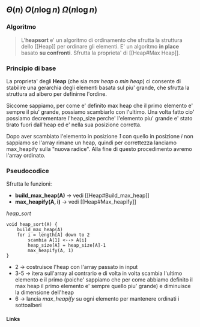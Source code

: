 $\Theta\left(n\right)$
$O\left(n\log n\right)$
$\Omega\left(n\log n\right)$ 
---
### Algoritmo
>L'**heapsort** e' un algoritmo di ordinamento che sfrutta la struttura dello [[Heap]] per ordinare gli elementi. E' un algoritmo **in place** basato **su confronti**. Sfrutta la proprieta' di [[Heap#Max Heap]].

### Principio di base
La proprieta' degli **Heap** (che sia *max heap* o *min heap*) ci consente di stabilire una gerarchia degli elementi basata sul piu' grande, che sfrutta la struttura ad albero per definirne l'ordine.

Siccome sappiamo, per come e' definito max heap che il primo elemento e' sempre il piu' grande, possiamo scambiarlo con l'ultimo. Una volta fatto cio' possiamo decrementare l'heap_size perche' l'elemento piu' grande e' stato tirato fuori dall'heap ed e' nella sua posizione corretta.

Dopo aver scambiato l'elemento in posizione *1* con quello in posizione *i* non sappiamo se l'array rimane un heap, quindi per correttezza lanciamo max_heapify sulla "nuova radice".
Alla fine di questo procedimento avremo l'array ordinato.
### Pseudocodice
Sfrutta le funzioni:
- **build_max_heap(A)** -> vedi [[Heap#Build_max_heap]]
- **max_heapify(A, i)** -> vedi [[Heap#Max_heapify]]

*heap_sort*
```
void heap_sort(A) {
	build_max_heap(A)
	for i = length[A] down to 2 
		scambia A[1] <--> A[i]
		heap_size[A] = heap_size[A]-1
		max_heapify(A, 1)
}
```
- 2 -> costruisce l'heap con l'array passato in input
- 3-5 -> itera sull'array al contrario e di volta in volta scambia l'ultimo elemento e il primo (poiche' sappiamo che per come abbiamo definito il max heap il primo elemento e' sempre quello piu' grande) e diminuisce la dimensione dell'heap
- 6 -> lancia *max_heapify* su ogni elemento per mantenere ordinati i sottoalberi
#### Links
